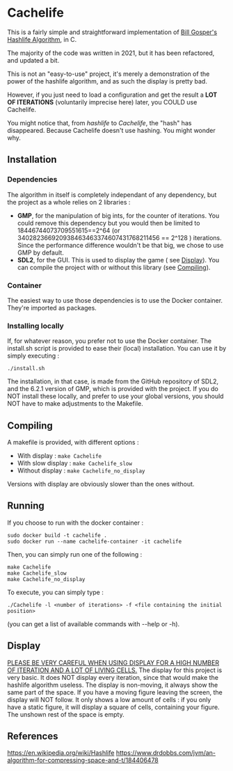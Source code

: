 # Cachelife

This is a fairly simple and straightforward implementation of [Bill Gosper's Hashlife Algorithm](https://en.wikipedia.org/wiki/Hashlife), in C.

The majority of the code was written in 2021, but it has been refactored, and updated a bit.

This is not an "easy-to-use" project, it's merely a demonstration of the power of the hashlife algorithm, and as such the display is pretty bad.

However, if you just need to load a configuration and get the result a **LOT OF ITERATIONS** (voluntarily imprecise here) later, you COULD use Cachelife.

You might notice that, from *hashlife* to *Cachelife*, the "hash" has disappeared. Because Cachelife doesn't use hashing. You might wonder why.

## Installation
### Dependencies
The algorithm in itself is completely independant of any dependency, but the project as a whole relies on 2 libraries : 
 * **GMP**, for the manipulation of big ints, for the counter of iterations. You could remove this dependency but you would then be limited to 18446744073709551615==2^64 (or 340282366920938463463374607431768211456 == 2^128 ) iterations.
 Since the performance difference wouldn't be that big, we chose to use GMP by default.
 * **SDL2**, for the GUI. This is used to display the game ( see [Display](##Display)). 
 You can compile the project with or without this library (see [Compiling](##Compiling)).

### Container
The easiest way to use those dependencies is to use the Docker container. They're imported as packages.

### Installing locally
If, for whatever reason, you prefer not to use the Docker container.
The install.sh script is provided to ease their (local) installation. You can use it by simply executing : 
```
./install.sh
```
The installation, in that case, is made from the GitHub repository of SDL2, and the 6.2.1 version of GMP, which is provided with the project.
If you do NOT install these locally, and prefer to use your global versions, you should NOT have to make adjustments to the Makefile.



## Compiling
A makefile is provided, with different options : 
 * With display : ```make Cachelife```  
 * With slow display : ```make Cachelife_slow``` 
 * Without display : ```make Cachelife_no_display```

Versions with display are obviously slower than the ones without. 

## Running
If you choose to run with the docker container : 
```
sudo docker build -t cachelife .
sudo docker run --name cachelife-container -it cachelife
```
Then, you can simply run one of the following : 
```
make Cachelife
make Cachelife_slow
make Cachelife_no_display
```

To execute, you can simply type : 
```
./Cachelife -l <number of iterations> -f <file containing the initial position>
```
(you can get a list of available commands with --help or -h).


## Display
<u>PLEASE BE VERY CAREFUL WHEN USING DISPLAY FOR A HIGH NUMBER OF ITERATION AND A LOT OF LIVING CELLS.</u>
The display for this project is very basic.
It does NOT display every iteration, since that would make the hashlife algorithm useless.
The display is non-moving, it always show the same part of the space. 
If you have a moving figure leaving the screen, the display will NOT follow.
It only shows a low amount of cells : if you only have a static figure, it will display a square of cells, containing your figure. The unshown rest of the space is empty.


## References
https://en.wikipedia.org/wiki/Hashlife
https://www.drdobbs.com/jvm/an-algorithm-for-compressing-space-and-t/184406478